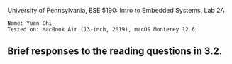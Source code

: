 University of Pennsylvania, ESE 5190: Intro to Embedded Systems, Lab 2A

    Name: Yuan Chi
    Tested on: MacBook Air (13-inch, 2019), macOS Monterey 12.6

## Brief responses to the reading questions in 3.2.
